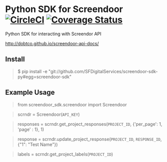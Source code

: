 # Python SDK for Screendoor [![CircleCI](https://badgen.net/circleci/github/SFDigitalServices/screendoor-sdk-py/master)](https://circleci.com/gh/SFDigitalServices/screendoor-sdk-py) [![Coverage Status](https://coveralls.io/repos/github/SFDigitalServices/screendoor-sdk-py/badge.svg?branch=master)](https://coveralls.io/github/SFDigitalServices/screendoor-sdk-py?branch=master)

Python SDK for interacting with Screendor API

http://dobtco.github.io/screendoor-api-docs/

## Install
> $ pip install -e "git://github.com/SFDigitalServices/screendoor-sdk-py#egg=screendoor-sdk"

## Example Usage
> from screendoor_sdk.screendoor import Screendoor

> scrndr = Screendoor(`API_KEY`)

> responses = scrndr.get_project_responses(`PROJECT_ID`, {'per_page': 1, 'page' : 1}, 1)

> response = scrndr.update_project_response(`PROJECT_ID`, `RESPONSE_ID`, {"1": "Test Name"})

> labels = scrndr.get_project_labels(`PROJECT_ID`)
